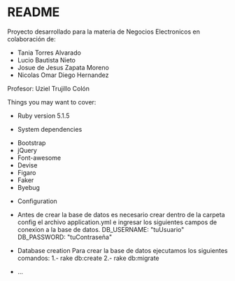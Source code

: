 # README

Proyecto desarrollado para la materia de Negocios Electronicos en colaboración de:
- Tania Torres Alvarado
- Lucio Bautista Nieto
- Josue de Jesus Zapata Moreno
- Nicolas Omar Diego Hernandez

Profesor:
Uziel Trujillo Colón

Things you may want to cover:

* Ruby version 5.1.5

* System dependencies
- Bootstrap
- jQuery
- Font-awesome
- Devise
- Figaro
- Faker
- Byebug


* Configuration
- Antes de crear la base de datos es necesario crear dentro de la carpeta config el archivo application.yml e ingresar los siguientes campos de conexion a la base de datos.
DB_USERNAME: "tuUsuario"
DB_PASSWORD: "tuContraseña"

* Database creation
Para crear la base de datos ejecutamos los siguientes comandos:
1.- rake db:create
2.- rake db:migrate

* ...
